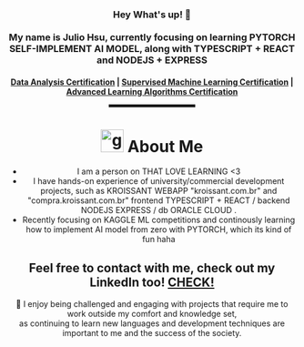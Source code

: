 <div align="center">
  
<h3>Hey What's up! 👋  <br><br> My name is Julio Hsu, currently focusing on learning PYTORCH SELF-IMPLEMENT AI MODEL, along with TYPESCRIPT + REACT and NODEJS + EXPRESS <br> </h3>

<h4> <a href="https://coursera.org/share/8047a087cf018e6eee05cdfdcf76001c">Data Analysis Certification</a> | <a href="https://coursera.org/share/d0407e9d8b29cacd83bedfd96dbc4d4f">Supervised Machine Learning Certification</a> | <a href="https://coursera.org/share/9b224ae85c1db4f4620d917b1c895669">Advanced Learning Algorithms Certification</a>

<hr width="30%" style="height:5px;">
  
<h1 align="center"> <img height="40" width="40" alt="github" src="https://cdn.jsdelivr.net/npm/simple-icons@v3/icons/github.svg" /> About Me </h1>

- I am a person on THAT LOVE LEARNING <3 
- I have hands-on experience of university/commercial development projects, such as KROISSANT WEBAPP "kroissant.com.br" and "compra.kroissant.com.br" frontend TYPESCRIPT + REACT / backend NODEJS EXPRESS / db ORACLE CLOUD .
- Recently focusing on KAGGLE ML competitions and continously learning how to implement AI model from zero with PYTORCH, which its kind of fun haha
  
<h2 align="center"> Feel free to contact with me, check out my LinkedIn too! <a href="https://www.linkedin.com/in/juliohsu/" target="_blank">CHECK!</a> </h2>
  
🥰  I enjoy being challenged and engaging with projects that require me to work outside my comfort and knowledge set, <br>
as continuing to learn new languages  and development techniques are important to me and the success of the society. <br>
